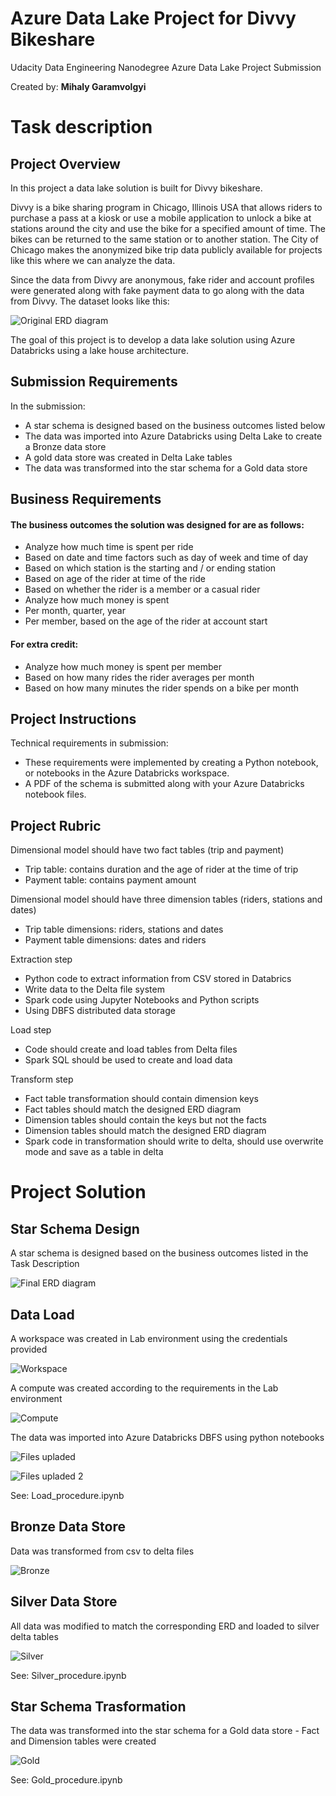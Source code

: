 # Azure Data Lake Project for Divvy Bikeshare
Udacity Data Engineering Nanodegree Azure Data Lake Project Submission

Created by: __Mihaly Garamvolgyi__

# Task description

## Project Overview
In this project a data lake solution is built for Divvy bikeshare.

Divvy is a bike sharing program in Chicago, Illinois USA that allows riders to purchase a pass at a kiosk or use a mobile application to unlock a bike at stations around the city and use the bike for a specified amount of time. The bikes can be returned to the same station or to another station. The City of Chicago makes the anonymized bike trip data publicly available for projects like this where we can analyze the data.

Since the data from Divvy are anonymous, fake rider and account profiles were generated along with fake payment data to go along with the data from Divvy. The dataset looks like this:

![Original ERD diagram](images/dend-project-erd.jpeg)

The goal of this project is to develop a data lake solution using Azure Databricks using a lake house architecture. 

## Submission Requirements
In the submission:

* A star schema is designed based on the business outcomes listed below
* The data was imported into Azure Databricks using Delta Lake to create a Bronze data store
* A gold data store was created in Delta Lake tables
* The data was transformed into the star schema for a Gold data store

## Business Requirements

#### The business outcomes the solution was designed for are as follows:
* Analyze how much time is spent per ride
* Based on date and time factors such as day of week and time of day
* Based on which station is the starting and / or ending station
* Based on age of the rider at time of the ride
* Based on whether the rider is a member or a casual rider
* Analyze how much money is spent
* Per month, quarter, year
* Per member, based on the age of the rider at account start

#### For extra credit:
* Analyze how much money is spent per member
* Based on how many rides the rider averages per month
* Based on how many minutes the rider spends on a bike per month

## Project Instructions
Technical requirements in submission:

* These requirements were implemented by creating a Python notebook, or notebooks in the Azure Databricks workspace. 
* A PDF of the schema is submitted along with your Azure Databricks notebook files.

## Project Rubric
Dimensional model should have two fact tables (trip and payment)
* Trip table: contains duration and the age of rider at the time of trip
* Payment table: contains payment amount

Dimensional model should have three dimension tables (riders, stations and dates)
* Trip table dimensions: riders, stations and dates
* Payment table dimensions: dates and riders

Extraction step
* Python code to extract information from CSV stored in Databrics
* Write data to the Delta file system
* Spark code using Jupyter Notebooks and Python scripts
* Using DBFS distributed data storage

Load step
* Code should create and load tables from Delta files
* Spark SQL should be used to create and load data

Transform step
* Fact table transformation should contain dimension keys
* Fact tables should match the designed ERD diagram
* Dimension tables should contain the keys but not the facts
* Dimension tables should match the designed ERD diagram
* Spark code in transformation should write to delta, should use overwrite mode and save as a table in delta


# Project Solution

## Star Schema Design
A star schema is designed based on the business outcomes listed in the Task Description

![Final ERD diagram](images/final_ERD.jpg)

## Data Load
A workspace was created in Lab environment using the credentials provided

![Workspace](images/0_workspace_created.jpg)

A compute was created according to the requirements in the Lab environment

![Compute](images/1_compute_created.jpg)

The data was imported into Azure Databricks DBFS using python notebooks

![Files upladed](images/2_upload_files.jpg)

![Files upladed 2](images/2_upload_files_2.jpg)

See: Load_procedure.ipynb

## Bronze Data Store

Data was transformed from csv to delta files

![Bronze](images/3_bronze_delta_tables.jpg)

## Silver Data Store

All data was modified to match the corresponding ERD and loaded to silver delta tables

![Silver](images/4_silver_delta_tables.jpg)

See: Silver_procedure.ipynb

## Star Schema Trasformation
The data was transformed into the star schema for a Gold data store - Fact and Dimension tables were created

![Gold](images/5_gold_delta_tables.jpg)

See: Gold_procedure.ipynb